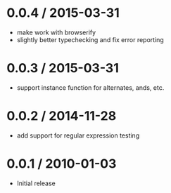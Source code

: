 
0.0.4 / 2015-03-31
==================

  * make work with browserify
  * slightly better typechecking and fix error reporting

0.0.3 / 2015-03-31
==================

  * support instance function for alternates, ands, etc.

0.0.2 / 2014-11-28
==================

  * add support for regular expression testing

0.0.1 / 2010-01-03
==================

  * Initial release
